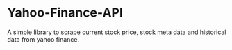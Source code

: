 # Yahoo-Finance-API
A simple library to scrape current stock price, stock meta data and historical data from yahoo finance.

